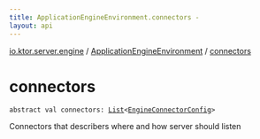 ```yaml
---
title: ApplicationEngineEnvironment.connectors - 
layout: api
---
```


<div class='api-docs-breadcrumbs'><a href="../index.html">io.ktor.server.engine</a> / <a href="index.html">ApplicationEngineEnvironment</a> / <a href="./connectors.html">connectors</a></div>

# connectors

<div class="signature"><code><span class="keyword">abstract</span> <span class="keyword">val </span><span class="identifier">connectors</span><span class="symbol">: </span><a href="https://kotlinlang.org/api/latest/jvm/stdlib/kotlin.collections/-list/index.html"><span class="identifier">List</span></a><span class="symbol">&lt;</span><a href="../-engine-connector-config/index.html"><span class="identifier">EngineConnectorConfig</span></a><span class="symbol">&gt;</span></code></div>

Connectors that describers where and how server should listen

